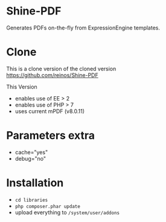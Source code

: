 Shine-PDF
=========

Generates PDFs on-the-fly from ExpressionEngine templates.

Clone
=========
This is a clone version of the cloned version https://github.com/reinos/Shine-PDF

This Version
- enables use of EE > 2
- enables use of PHP > 7
- uses current mPDF (v8.0.11)

Parameters extra
=========
- cache="yes"
- debug="no"


Installation
=========
- `cd libraries`
- `php composer.phar update`
- upload everything to `/system/user/addons`
